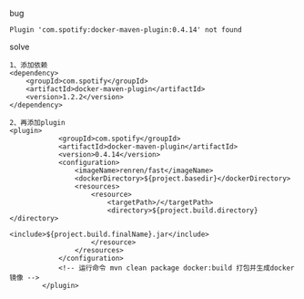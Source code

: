 bug

    Plugin 'com.spotify:docker-maven-plugin:0.4.14' not found

solve

    1、添加依赖
    <dependency>
        <groupId>com.spotify</groupId>
        <artifactId>docker-maven-plugin</artifactId>
        <version>1.2.2</version>
    </dependency>

    2、再添加plugin
    <plugin>
				<groupId>com.spotify</groupId>
				<artifactId>docker-maven-plugin</artifactId>
				<version>0.4.14</version>
				<configuration>
					<imageName>renren/fast</imageName>
					<dockerDirectory>${project.basedir}</dockerDirectory>
					<resources>
						<resource>
							<targetPath>/</targetPath>
							<directory>${project.build.directory}</directory>
							<include>${project.build.finalName}.jar</include>
						</resource>
					</resources>
				</configuration>
				<!-- 运行命令 mvn clean package docker:build 打包并生成docker镜像 -->
			</plugin>